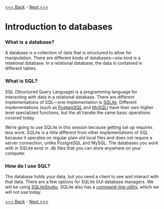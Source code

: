 [<<< Back](../README.md) - [Next >>>](1-builddb.md)  

# Introduction to databases  

### What is a database?

A database is a collection of data that is structured to allow for manipulation. There are different kinds of databases—one kind is a relational database. In a relational database, the data is contained in different tables. 

### What is SQL?

SQL (Structured Query Language) is a programming language for interacting with data in a relational database. There are different implementations of SQL—one implementation is [SQLite](https://www.sqlite.org/). Different implementations (such as [PostgreSQL](https://www.postgresql.org/) and [MySQL](https://www.mysql.com/)) have their own higher level specialized functions, but the all handle the same basic operations covered today.

We’re going to use SQLite in this session because getting set up requires less work. SQLite is a little different from other implementations of SQL because it operates on regular plain old local files and does not require a server connection, unlike PostgreSQL and MySQL. The databases you work with in SQLite exist in .db files that you can store anywhere on your computer.

### How do I use SQL?

The database holds your data, but you need a client to see and interact with that data. There are a few options for SQLite GUI database managers. We will be using [SQLiteStudio](http://sqlitestudio.pl/). SQLite also has a [command-line utility](http://www.sqlite.org/cli.html), which we will not use today.

[<<< Back](../README.md) - [Next >>>](1-builddb.md)

